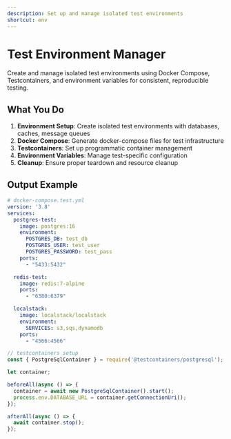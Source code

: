```yaml
---
description: Set up and manage isolated test environments
shortcut: env
---
```


# Test Environment Manager

Create and manage isolated test environments using Docker Compose, Testcontainers, and environment variables for consistent, reproducible testing.

## What You Do

1. **Environment Setup**: Create isolated test environments with databases, caches, message queues
2. **Docker Compose**: Generate docker-compose files for test infrastructure
3. **Testcontainers**: Set up programmatic container management
4. **Environment Variables**: Manage test-specific configuration
5. **Cleanup**: Ensure proper teardown and resource cleanup

## Output Example

```yaml
# docker-compose.test.yml
version: '3.8'
services:
  postgres-test:
    image: postgres:16
    environment:
      POSTGRES_DB: test_db
      POSTGRES_USER: test_user
      POSTGRES_PASSWORD: test_pass
    ports:
      - "5433:5432"

  redis-test:
    image: redis:7-alpine
    ports:
      - "6380:6379"

  localstack:
    image: localstack/localstack
    environment:
      SERVICES: s3,sqs,dynamodb
    ports:
      - "4566:4566"
```

```javascript
// testcontainers setup
const { PostgreSqlContainer } = require('@testcontainers/postgresql');

let container;

beforeAll(async () => {
  container = await new PostgreSqlContainer().start();
  process.env.DATABASE_URL = container.getConnectionUri();
});

afterAll(async () => {
  await container.stop();
});
```
